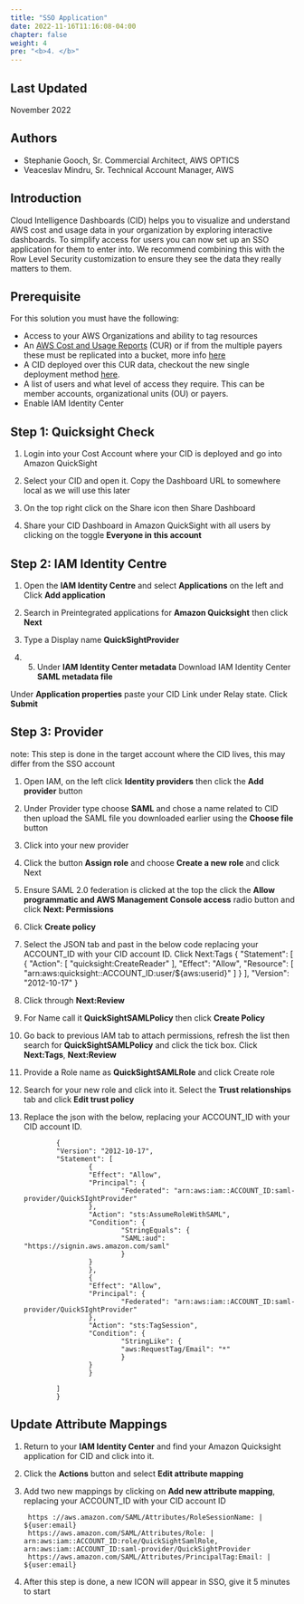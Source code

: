 ```yaml
---
title: "SSO Application"
date: 2022-11-16T11:16:08-04:00
chapter: false
weight: 4
pre: "<b>4. </b>"
---
```

## Last Updated

November 2022

## Authors
- Stephanie Gooch, Sr. Commercial Architect, AWS OPTICS
- Veaceslav Mindru, Sr. Technical Account Manager, AWS

## Introduction

Cloud Intelligence Dashboards (CID) helps you to visualize and understand AWS cost and usage data in your organization by exploring interactive dashboards. To simplify access for users you can now set up an SSO application for them to enter into. We recommend combining this with the Row Level Security customization to ensure they see the data they really matters to them. 

## Prerequisite

For this solution you must have the following:

* Access to your AWS Organizations and ability to tag resources
* An [AWS Cost and Usage Reports](https://docs.aws.amazon.com/cur/latest/userguide/what-is-cur.html) (CUR) or if from the multiple payers these must be replicated into a bucket, more info [here](https://wellarchitectedlabs.com/cost/100_labs/100_1_aws_account_setup/3_cur/#option-2-replicate-the-cur-bucket-to-your-cost-optimization-account-consolidate-multi-payer-curs)
* A CID deployed over this CUR data, checkout the new single deployment method [here](https://wellarchitectedlabs.com/cost/200_labs/200_cloud_intelligence/cost-usage-report-dashboards/dashboards/deploy_dashboards/). 
* A list of users and what level of access they require. This can be member accounts, organizational units (OU) or payers. 
* Enable IAM Identity Center 


## Step 1: Quicksight Check


1. Login into your Cost Account where your CID is deployed and go into Amazon QuickSight

2. Select your CID and open it. Copy the Dashboard URL to somewhere local as we will use this later

3. On the top right click on the Share icon then Share Dashboard

4. Share your CID Dashboard in Amazon QuickSight with all users by clicking on the toggle **Everyone in this account**

## Step 2: IAM Identity Centre

1. Open the **IAM Identity Centre** and select **Applications** on the left and Click **Add application**

2. Search in Preintegrated applications for **Amazon Quicksight** then click **Next**

3. Type a Display name **QuickSightProvider**

4. 5. Under **IAM Identity Center metadata** Download IAM Identity Center **SAML metadata file**

Under **Application properties** paste your CID Link under Relay state. Click **Submit**

## Step 3: Provider 
note: This step is done in the target account where the CID lives, this may differ from the SSO account

1. Open IAM, on the left click **Identity providers** then click the **Add provider** button

2. Under Provider type choose **SAML** and chose a name related to CID then upload the SAML file you downloaded earlier using the **Choose file** button

3. Click into your new provider 

4. Click the button **Assign role** and choose **Create a new role** and click Next

5. Ensure SAML 2.0 federation is clicked at the top the click the **Allow programmatic and AWS Management Console access** radio button and click **Next: Permissions**

6. Click **Create policy**

7. Select the JSON tab and past in the below code replacing your ACCOUNT_ID with your CID account ID. Click Next:Tags
                {
                   "Statement": [
                        {
                        "Action": [
                                "quicksight:CreateReader"
                        ],
                        "Effect": "Allow",
                        "Resource": [
                                "arn:aws:quicksight::ACCOUNT_ID:user/${aws:userid}"
                        ]
                        }
                ],
                "Version": "2012-10-17"
                }

8. Click through **Next:Review**

9. For Name call it **QuickSightSAMLPolicy** then click **Create Policy**

10. Go back to previous IAM tab to attach permissions, refresh the list then search for **QuickSightSAMLPolicy** and click the tick box. Click **Next:Tags**, **Next:Review**

11. Provide a Role name as **QuickSightSAMLRole** and click Create role

12. Search for your new role and click into it. Select the **Trust relationships** tab and click **Edit trust policy**

13. Replace the json with the below, replacing your ACCOUNT_ID with your CID account ID.

                {
                "Version": "2012-10-17",
                "Statement": [
                        {
                        "Effect": "Allow",
                        "Principal": {
                                "Federated": "arn:aws:iam::ACCOUNT_ID:saml-provider/QuickSIghtProvider"
                        },
                        "Action": "sts:AssumeRoleWithSAML",
                        "Condition": {
                                "StringEquals": {
                                "SAML:aud": "https://signin.aws.amazon.com/saml"
                                }
                        }
                        },
                        {
                        "Effect": "Allow",
                        "Principal": {
                                "Federated": "arn:aws:iam::ACCOUNT_ID:saml-provider/QuickSIghtProvider"
                        },
                        "Action": "sts:TagSession",
                        "Condition": {
                                "StringLike": {
                                "aws:RequestTag/Email": "*"
                                }
                        }
                        }

                ]
                }



## Update Attribute Mappings


1. Return to your **IAM Identity Center** and find your Amazon Quicksight application for CID and click into it.

2. Click the **Actions** button and select **Edit attribute mapping**

3. Add two new mappings by clicking on **Add new attribute mapping**, replacing your ACCOUNT_ID with your CID account ID

        https ://aws.amazon.com/SAML/Attributes/RoleSessionName: | ${user:email}  
        https://aws.amazon.com/SAML/Attributes/Role: | arn:aws:iam::ACCOUNT_ID:role/QuickSightSamlRole, arn:aws:iam::ACCOUNT_ID:saml-provider/QuickSightProvider
        https://aws.amazon.com/SAML/Attributes/PrincipalTag:Email: | ${user:email}

4. After this step is done, a new ICON will appear in SSO, give it 5 minutes to start